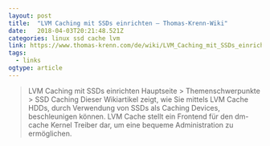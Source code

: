 ```yaml
---
layout: post 
title:  "LVM Caching mit SSDs einrichten – Thomas-Krenn-Wiki" 
date:   2018-04-03T20:21:48.521Z 
categories: linux ssd cache lvm
link: https://www.thomas-krenn.com/de/wiki/LVM_Caching_mit_SSDs_einrichten?xtxsearchselecthit=1 
tags:
  - links
ogtype: article 
---
```


> LVM Caching mit SSDs einrichten
Hauptseite > Themenschwerpunkte > SSD Caching
Dieser Wikiartikel zeigt, wie Sie mittels LVM Cache HDDs, durch Verwendung von SSDs als Caching Devices, beschleunigen können. LVM Cache stellt ein Frontend für den dm-cache Kernel Treiber dar, um eine bequeme Administration zu ermöglichen.